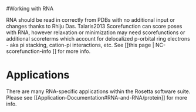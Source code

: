 #Working with RNA

RNA should be read in correctly from PDBs with no additional input or changes thanks to Rhiju Das.  Talaris2013 Scorefunction can score poses with RNA, however relaxation or minimization may need scorefunctions or additional scoreterms which account for delocalized p-orbital ring electrons - aka pi stacking, cation-pi interactions, etc.  See [[this page | NC-scorefunction-info ]] for more info.

Applications
==========================
There are many RNA-specific applications within the Rosetta software suite.  Please see [[Application-Documentation#RNA-and-RNA/protein]] for more info.
